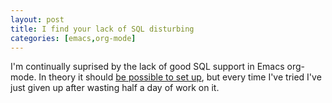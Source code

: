 ```yaml
---
layout: post
title: I find your lack of SQL disturbing
categories: [emacs,org-mode]
--- 
```


I'm continually suprised by the lack of good SQL support in Emacs org-mode. In
theory it should [be possible to set up][ob-doc-sql], but every time I've tried
I've just given up after wasting half a day of work on it.

[ob-doc-sql]: https://orgmode.org/worg/org-contrib/babel/languages/ob-doc-sql.html
